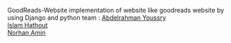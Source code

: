  GoodReads-Website
implementation of website like goodreads website
by using Django and python 
 team :
 [Abdelrahman Youssry](https://github.com/AYoussry)  
 [Islam Hathout](https://github.com/islamhathout)  
 [Norhan Amin](https://github.com/NourAmin)

